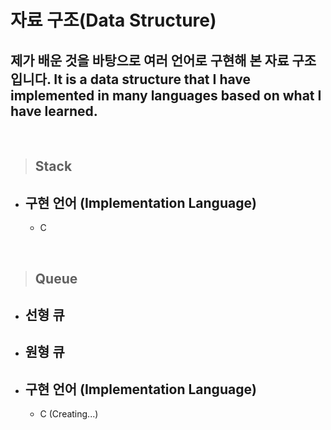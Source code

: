자료 구조(Data Structure)
================
제가 배운 것을 바탕으로 여러 언어로 구현해 본 자료 구조입니다.
It is a data structure that I have implemented in many languages based on what I have learned.
-----------------------------------------------------------------------

<br>

> ## Stack
* ## 구현 언어 (Implementation Language)
    * C

<br>

> ## Queue
* ## 선형 큐

* ## 원형 큐

* ## 구현 언어 (Implementation Language)
    * C (Creating...)